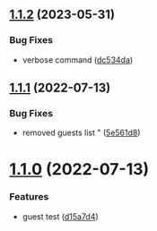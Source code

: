 ## [1.1.2](https://github.com/dewbambs/flutter_github_actions/compare/v1.1.1...v1.1.2) (2023-05-31)


### Bug Fixes

* verbose command ([dc534da](https://github.com/dewbambs/flutter_github_actions/commit/dc534da89651dfbced6474f3926f0f13128ad192))



## [1.1.1](https://github.com/dewbambs/flutter_github_actions/compare/v1.1.0...v1.1.1) (2022-07-13)


### Bug Fixes

* removed guests list " ([5e561d8](https://github.com/dewbambs/flutter_github_actions/commit/5e561d88d597dff662b2630796826f448a3b6e11))



# [1.1.0](https://github.com/dewbambs/flutter_github_actions/compare/d15a7d48ecb64312e75fbbb42fbb0be5413ba387...v1.1.0) (2022-07-13)


### Features

* guest test ([d15a7d4](https://github.com/dewbambs/flutter_github_actions/commit/d15a7d48ecb64312e75fbbb42fbb0be5413ba387))



